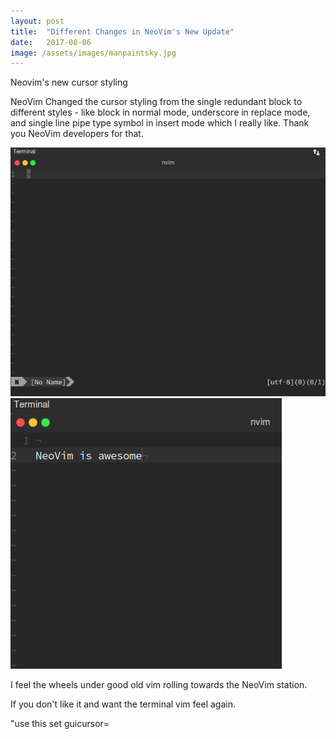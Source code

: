 ```yaml
---
layout: post
title:  "Different Changes in NeoVim's New Update"
date:   2017-08-06
image: /assets/images/manpaintsky.jpg
---
```


Neovim's new cursor styling

NeoVim Changed the cursor styling from the single redundant block to different styles - like block in normal mode, underscore in replace mode,
and single line pipe type symbol in insert mode which I really like. Thank you NeoVim developers for that.

![neovim](/assets/images/screenshot1.png)
![neovim2](/assets/images/screenshot2.png)

I feel the wheels under good old vim rolling towards the NeoVim station.

If you don't like it and want the terminal vim feel again.

"use this
set  guicursor=
